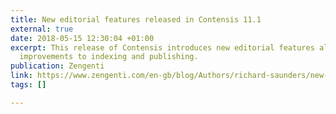 ```yaml
---
title: New editorial features released in Contensis 11.1
external: true
date: 2018-05-15 12:30:04 +01:00
excerpt: This release of Contensis introduces new editorial features along with performance
  improvements to indexing and publishing.
publication: Zengenti
link: https://www.zengenti.com/en-gb/blog/Authors/richard-saunders/new-editorial-features-released-in-contensis-11.1
tags: []

---
```

